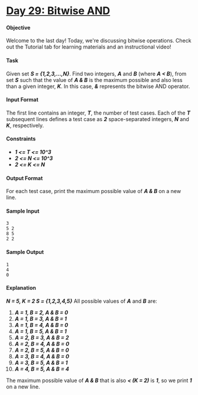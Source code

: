 # [Day 29: Bitwise AND](https://www.hackerrank.com/challenges/30-bitwise-and)

#### Objective
Welcome to the last day! Today, we're discussing bitwise operations. Check out the Tutorial tab for learning materials and an instructional video!

#### Task
Given set __*S = {1,2,3,...,N}*__. Find two integers, __*A*__ and __*B*__ (where __*A < B*__), from set __*S*__ such that the value of __*A & B*__ is the maximum possible and also less than a given integer, __*K*__. In this case, __*&*__ represents the bitwise AND operator.

#### Input Format
The first line contains an integer, __*T*__, the number of test cases.
Each of the __*T*__ subsequent lines defines a test case as __*2*__ space-separated integers, __*N*__ and __*K*__, respectively.

#### Constraints
* __*1 <= T <= 10^3*__
* __*2 <= N <= 10^3*__
* __*2 <= K <= N*__

#### Output Format
For each test case, print the maximum possible value of __*A & B*__ on a new line.

#### Sample Input
```
3
5 2
8 5
2 2
```

#### Sample Output
```
1
4
0
```

#### Explanation
__*N = 5, K = 2 S = {1,2,3,4,5}*__
All possible values of __*A*__ and __*B*__ are:
1. __*A = 1, B = 2, A & B = 0*__
2. __*A = 1, B = 3, A & B = 1*__
3. __*A = 1, B = 4, A & B = 0*__
4. __*A = 1, B = 5, A & B = 1*__
5. __*A = 2, B = 3, A & B = 2*__
6. __*A = 2, B = 4, A & B = 0*__
7. __*A = 2, B = 5, A & B = 0*__
8. __*A = 3, B = 4, A & B = 0*__
9. __*A = 3, B = 5, A & B = 1*__
10. __*A = 4, B = 5, A & B = 4*__

The maximum possible value of __*A & B*__ that is also __*< (K = 2)*__ is __*1*__, so we print __*1*__ on a new line.

